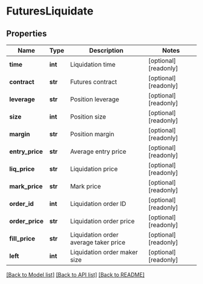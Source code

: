 # FuturesLiquidate

## Properties
Name | Type | Description | Notes
------------ | ------------- | ------------- | -------------
**time** | **int** | Liquidation time | [optional] [readonly] 
**contract** | **str** | Futures contract | [optional] [readonly] 
**leverage** | **str** | Position leverage | [optional] [readonly] 
**size** | **int** | Position size | [optional] [readonly] 
**margin** | **str** | Position margin | [optional] [readonly] 
**entry_price** | **str** | Average entry price | [optional] [readonly] 
**liq_price** | **str** | Liquidation price | [optional] [readonly] 
**mark_price** | **str** | Mark price | [optional] [readonly] 
**order_id** | **int** | Liquidation order ID | [optional] [readonly] 
**order_price** | **str** | Liquidation order price | [optional] [readonly] 
**fill_price** | **str** | Liquidation order average taker price | [optional] [readonly] 
**left** | **int** | Liquidation order maker size | [optional] [readonly] 

[[Back to Model list]](../README.md#documentation-for-models) [[Back to API list]](../README.md#documentation-for-api-endpoints) [[Back to README]](../README.md)


